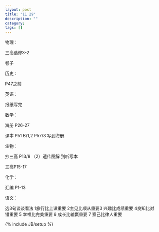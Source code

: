 ```yaml
---
layout: post
title: "11 29"
description: ""
category: 
tags: []
---
```

物理：

三高选修3-2

卷子


历史：

P47之前

英语：

报纸写完

数学：

海册 P26-27

课本 P51 B/1,2 P57/3 写到海册

生物：

抄三高 P13/8 （2）遗传图解 到听写本

三高P15-17

化学：

汇编 P1-13

语文：

选3句谈谈看法
1旅行比上课重要  2主见比顺从重要3 兴趣比成绩重要 4良知比对错重要 5 幸福比完美重要 6 成长比输赢重要 7 察己比律人重要


{% include JB/setup %}
